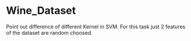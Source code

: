 # Wine_Dataset
Point out difference of different Kernel in SVM. For this task just 2 features of the dataset are random choosed.
